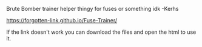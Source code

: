 Brute Bomber trainer helper thingy for fuses or something idk -Kerhs

https://forgotten-link.github.io/Fuse-Trainer/

If the link doesn't work you can download the files and open the html to use it.
